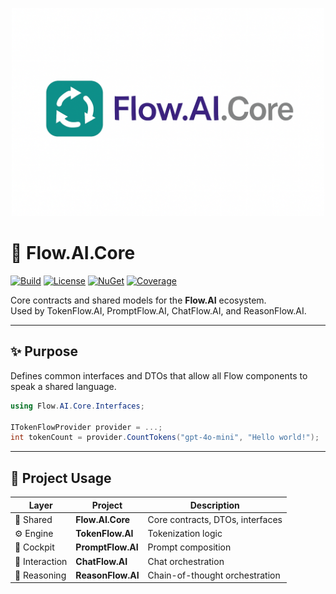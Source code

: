 <p align="center">
  <img src="https://github.com/AndrewClements84/Flow.AI.Core/blob/master/assets/logo.png?raw=true" alt="Flow.AI.Core" width="500"/>
</p>

# 🧱 Flow.AI.Core

[![Build](https://github.com/AndrewClements84/Flow.AI.Core/actions/workflows/dotnet.yml/badge.svg)](https://github.com/AndrewClements84/Flow.AI.Core/actions/workflows/dotnet.yml)
[![License](https://img.shields.io/badge/license-MIT-green.svg)](LICENSE)
[![NuGet](https://img.shields.io/nuget/v/Flow.AI.Core.svg)](https://www.nuget.org/packages/Flow.AI.Core/)
[![Coverage](https://img.shields.io/badge/coverage-100%25-brightgreen.svg)]()

Core contracts and shared models for the **Flow.AI** ecosystem.  
Used by TokenFlow.AI, PromptFlow.AI, ChatFlow.AI, and ReasonFlow.AI.

---

## ✨ Purpose

Defines common interfaces and DTOs that allow all Flow components to speak a shared language.

```csharp
using Flow.AI.Core.Interfaces;

ITokenFlowProvider provider = ...;
int tokenCount = provider.CountTokens("gpt-4o-mini", "Hello world!");
```

---

## 🧭 Project Usage

| Layer | Project | Description |
|-------|----------|--------------|
| 🔗 Shared | **Flow.AI.Core** | Core contracts, DTOs, interfaces |
| ⚙️ Engine | **TokenFlow.AI** | Tokenization logic |
| 🧩 Cockpit | **PromptFlow.AI** | Prompt composition |
| 💬 Interaction | **ChatFlow.AI** | Chat orchestration |
| 🧠 Reasoning | **ReasonFlow.AI** | Chain-of-thought orchestration |
